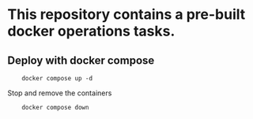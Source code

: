 # This repository contains a pre-built docker operations tasks.

## Deploy with docker compose

```$
    docker compose up -d
```

Stop and remove the containers

```$ 
    docker compose down
```